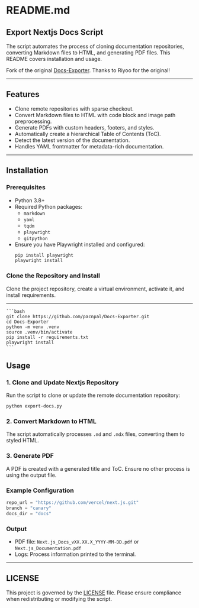 # README.md

## Export Nextjs Docs Script

The script automates the process of cloning documentation repositories, converting Markdown files to HTML, and generating PDF files. This README covers installation and usage.

Fork of the original [Docs-Exporter](https://github.com/Riyooo/Docs-Exporter). Thanks to Riyoo for the original!

---

## Features

- Clone remote repositories with sparse checkout.
- Convert Markdown files to HTML with code block and image path preprocessing.
- Generate PDFs with custom headers, footers, and styles.
- Automatically create a hierarchical Table of Contents (ToC).
- Detect the latest version of the documentation.
- Handles YAML frontmatter for metadata-rich documentation.

---

## Installation

### Prerequisites

- Python 3.8+
- Required Python packages:
  - `markdown`
  - `yaml`
  - `tqdm`
  - `playwright`
  - `gitpython`
- Ensure you have Playwright installed and configured:
  ```bash
  pip install playwright
  playwright install
  ```

### Clone the Repository and Install
Clone the project repository, create a virtual environment, activate it, and install requirements.

---
	```bash
	git clone https://github.com/pacnpal/Docs-Exporter.git
	cd Docs-Exporter
	python -m venv .venv
	source .venv/bin/activate
	pip install -r requirements.txt
	playwright install
	```
## Usage

### 1. Clone and Update Nextjs Repository
Run the script to clone or update the remote documentation repository:
```bash
python export-docs.py
```

### 2. Convert Markdown to HTML
The script automatically processes `.md` and `.mdx` files, converting them to styled HTML.

### 3. Generate PDF
A PDF is created with a generated title and ToC. Ensure no other process is using the output file.

### Example Configuration
```python
repo_url = "https://github.com/vercel/next.js.git"
branch = "canary"
docs_dir = "docs"
```

### Output
- PDF file: `Next.js_Docs_vXX.XX.X_YYYY-MM-DD.pdf` or `Next.js_Documentation.pdf`
- Logs: Process information printed to the terminal.

---

## LICENSE

This project is governed by the [LICENSE](LICENSE) file. Please ensure compliance when redistributing or modifying the script.
